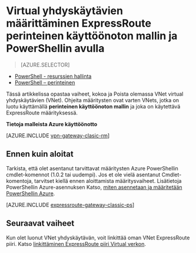 <properties
   pageTitle="VNet yhdyskäytävän määrittäminen ExpressRoute PowerShellin avulla | Microsoft Azure"
   description="Määritä VNet yhdyskäytävän perinteinen käyttöönottoa malli VNet PowerShellin ExpressRoute määrittämisessä."
   documentationCenter="na"
   services="expressroute"
   authors="charwen"
   manager="carmonm"
   editor=""
   tags="azure-service-management"/>
<tags
   ms.service="expressroute"
   ms.devlang="na"
   ms.topic="article" 
   ms.tgt_pltfrm="na"
   ms.workload="infrastructure-services"
   ms.date="10/03/2016"
   ms.author="charwen"/>

# <a name="configure-a-virtual-network-gateway-for-expressroute-using-the-classic-deployment-model-and-powershell"></a>Virtual yhdyskäytävien määrittäminen ExpressRoute perinteinen käyttöönoton mallin ja PowerShellin avulla

> [AZURE.SELECTOR]
- [PowerShell - resurssien hallinta](expressroute-howto-add-gateway-resource-manager.md)
- [PowerShell – perinteinen](expressroute-howto-add-gateway-classic.md)

Tässä artikkelissa opastaa vaiheet, kokoa ja Poista olemassa VNet virtual yhdyskäytävien (VNet). Ohjeita määritysten ovat varten VNets, jotka on luotu käyttämällä **perinteinen käyttöönoton mallin** ja joka on käytettävä ExpressRoute määrityksessä. 

**Tietoja malleista Azure käyttöönotto**

[AZURE.INCLUDE [vpn-gateway-clasic-rm](../../includes/vpn-gateway-classic-rm-include.md)] 

## <a name="before-beginning"></a>Ennen kuin aloitat

Tarkista, että olet asentanut tarvittavat määritysten Azure PowerShellin cmdlet-komennot (1.0.2 tai uudempi). Jos et ole vielä asentanut Cmdlet-komentoja, tarvitset kiellä ennen aloittamista määritysvaiheet. Lisätietoja PowerShellin Azure-asennuksen Katso, [miten asennetaan ja määritetään PowerShellin Azure](../powershell-install-configure.md).


[AZURE.INCLUDE [expressroute-gateway-classic-ps](../../includes/expressroute-gateway-classic-ps-include.md)]

    
## <a name="next-steps"></a>Seuraavat vaiheet

Kun olet luonut VNet yhdyskäytävän, voit linkittää oman VNet ExpressRoute piiri. Katso [linkittäminen ExpressRoute piiri Virtual verkon](expressroute-howto-linkvnet-classic.md).
